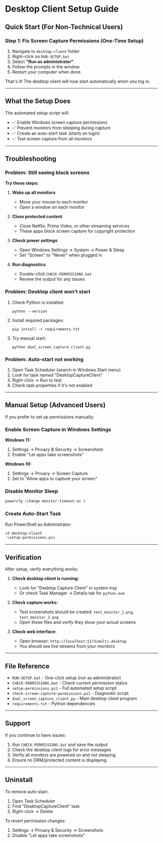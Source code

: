 # Desktop Client Setup Guide

## Quick Start (For Non-Technical Users)

### Step 1: Fix Screen Capture Permissions (One-Time Setup)

1. Navigate to `desktop-client` folder
2. Right-click on `RUN-SETUP.bat`
3. Select **"Run as administrator"**
4. Follow the prompts in the window
5. Restart your computer when done

That's it! The desktop client will now start automatically when you log in.

---

## What the Setup Does

The automated setup script will:
- ✅ Enable Windows screen capture permissions
- ✅ Prevent monitors from sleeping during capture
- ✅ Create an auto-start task (starts on login)
- ✅ Test screen capture from all monitors

---

## Troubleshooting

### Problem: Still seeing black screens

**Try these steps:**

1. **Wake up all monitors**
   - Move your mouse to each monitor
   - Open a window on each monitor

2. **Close protected content**
   - Close Netflix, Prime Video, or other streaming services
   - These apps block screen capture for copyright protection

3. **Check power settings**
   - Open Windows Settings → System → Power & Sleep
   - Set "Screen" to "Never" when plugged in

4. **Run diagnostics**
   - Double-click `CHECK-PERMISSIONS.bat`
   - Review the output for any issues

### Problem: Desktop client won't start

1. Check Python is installed:
   ```
   python --version
   ```

2. Install required packages:
   ```
   pip install -r requirements.txt
   ```

3. Try manual start:
   ```
   python dual_screen_capture_client.py
   ```

### Problem: Auto-start not working

1. Open Task Scheduler (search in Windows Start menu)
2. Look for task named "DesktopCaptureClient"
3. Right-click → Run to test
4. Check task properties if it's not enabled

---

## Manual Setup (Advanced Users)

If you prefer to set up permissions manually:

### Enable Screen Capture in Windows Settings

**Windows 11:**
1. Settings → Privacy & Security → Screenshots
2. Enable "Let apps take screenshots"

**Windows 10:**
1. Settings → Privacy → Screen Capture
2. Set to "Allow apps to capture your screen"

### Disable Monitor Sleep

```powershell
powercfg /change monitor-timeout-ac 0
```

### Create Auto-Start Task

Run PowerShell as Administrator:
```powershell
cd desktop-client
.\setup-permissions.ps1
```

---

## Verification

After setup, verify everything works:

1. **Check desktop client is running:**
   - Look for "Desktop Capture Client" in system tray
   - Or check Task Manager → Details tab for `python.exe`

2. **Check capture works:**
   - Test screenshots should be created: `test_monitor_1.png`, `test_monitor_2.png`
   - Open these files and verify they show your actual screens

3. **Check web interface:**
   - Open browser: `http://localhost:5173/multi-desktop`
   - You should see live streams from your monitors

---

## File Reference

- `RUN-SETUP.bat` - One-click setup (run as administrator)
- `CHECK-PERMISSIONS.bat` - Check current permission status
- `setup-permissions.ps1` - Full automated setup script
- `check-screen-capture-permissions.ps1` - Diagnostic script
- `dual_screen_capture_client.py` - Main desktop client program
- `requirements.txt` - Python dependencies

---

## Support

If you continue to have issues:

1. Run `CHECK-PERMISSIONS.bat` and save the output
2. Check the desktop client logs for error messages
3. Verify all monitors are powered on and not sleeping
4. Ensure no DRM/protected content is displaying

---

## Uninstall

To remove auto-start:

1. Open Task Scheduler
2. Find "DesktopCaptureClient" task
3. Right-click → Delete

To revert permission changes:

1. Settings → Privacy & Security → Screenshots
2. Disable "Let apps take screenshots"
